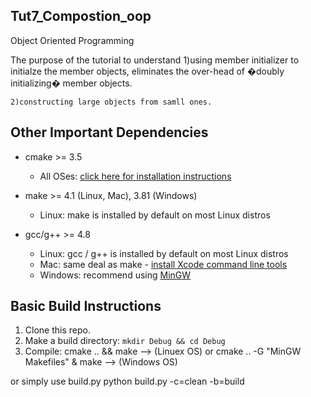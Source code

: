 ## Tut7_Compostion_oop

 Object Oriented Programming 

The purpose of the tutorial to understand
    1)using member initializer to initialze the member objects,
      eliminates the over-head of �doubly initializing� member objects.
      
    2)constructing large objects from samll ones.


## Other Important Dependencies
* cmake >= 3.5

  * All OSes: [click here for installation instructions](https://cmake.org/install/)
* make >= 4.1 (Linux, Mac), 3.81 (Windows)
  * Linux: make is installed by default on most Linux distros
 
* gcc/g++ >= 4.8
  * Linux: gcc / g++ is installed by default on most Linux distros
  * Mac: same deal as make - [install Xcode command line tools](https://developer.apple.com/xcode/features/)
  * Windows: recommend using [MinGW](http://www.mingw.org/)

## Basic Build Instructions

1. Clone this repo.
2. Make a build directory: `mkdir Debug && cd Debug`
3. Compile: cmake .. && make --> (Linuex OS) or
            cmake .. -G "MinGW Makefiles" & make --> (Windows OS)
			
or simply use build.py
python build.py -c=clean -b=build 			